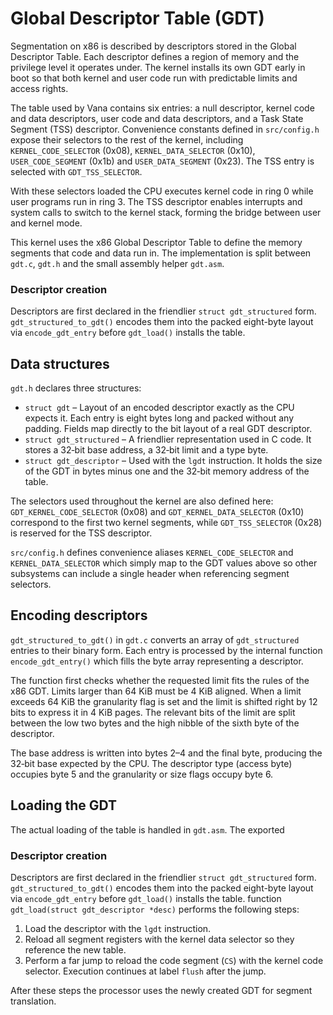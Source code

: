 # Global Descriptor Table (GDT)

Segmentation on x86 is described by descriptors stored in the Global
Descriptor Table. Each descriptor defines a region of memory and the
privilege level it operates under. The kernel installs its own GDT
early in boot so that both kernel and user code run with predictable
limits and access rights.

The table used by Vana contains six entries: a null descriptor, kernel
code and data descriptors, user code and data descriptors, and a Task
State Segment (TSS) descriptor. Convenience constants defined in
`src/config.h` expose their selectors to the rest of the kernel,
including `KERNEL_CODE_SELECTOR` (0x08), `KERNEL_DATA_SELECTOR` (0x10),
`USER_CODE_SEGMENT` (0x1b) and `USER_DATA_SEGMENT` (0x23). The TSS entry
is selected with `GDT_TSS_SELECTOR`.

With these selectors loaded the CPU executes kernel code in ring&nbsp;0
while user programs run in ring&nbsp;3. The TSS descriptor enables interrupts
and system calls to switch to the kernel stack, forming the bridge
between user and kernel mode.

This kernel uses the x86 Global Descriptor Table to define the memory
segments that code and data run in.  The implementation is split between
`gdt.c`, `gdt.h` and the small assembly helper `gdt.asm`.

### Descriptor creation

Descriptors are first declared in the friendlier `struct gdt_structured` form.
`gdt_structured_to_gdt()` encodes them into the packed eight-byte layout via
`encode_gdt_entry` before `gdt_load()` installs the table.

## Data structures

`gdt.h` declares three structures:

* `struct gdt` – Layout of an encoded descriptor exactly as the CPU
  expects it.  Each entry is eight bytes long and packed without any
  padding.  Fields map directly to the bit layout of a real GDT
  descriptor.
* `struct gdt_structured` – A friendlier representation used in C code.
  It stores a 32‑bit base address, a 32‑bit limit and a type byte.
* `struct gdt_descriptor` – Used with the `lgdt` instruction.  It holds
  the size of the GDT in bytes minus one and the 32‑bit memory address of
  the table.

The selectors used throughout the kernel are also defined here:
`GDT_KERNEL_CODE_SELECTOR` (0x08) and `GDT_KERNEL_DATA_SELECTOR` (0x10)
correspond to the first two kernel segments, while `GDT_TSS_SELECTOR`
(0x28) is reserved for the TSS descriptor.

`src/config.h` defines convenience aliases `KERNEL_CODE_SELECTOR` and
`KERNEL_DATA_SELECTOR` which simply map to the GDT values above so other
subsystems can include a single header when referencing segment selectors.

## Encoding descriptors

`gdt_structured_to_gdt()` in `gdt.c` converts an array of
`gdt_structured` entries to their binary form.  Each entry is processed
by the internal function `encode_gdt_entry()` which fills the byte array
representing a descriptor.

The function first checks whether the requested limit fits the rules of
the x86 GDT.  Limits larger than 64 KiB must be 4 KiB aligned.  When a
limit exceeds 64 KiB the granularity flag is set and the limit is shifted
right by 12 bits to express it in 4 KiB pages.  The relevant bits of the
limit are split between the low two bytes and the high nibble of the
sixth byte of the descriptor.

The base address is written into bytes 2–4 and the final byte, producing
the 32‑bit base expected by the CPU.  The descriptor type (access byte)
occupies byte 5 and the granularity or size flags occupy byte 6.

## Loading the GDT

The actual loading of the table is handled in `gdt.asm`.  The exported

### Descriptor creation

Descriptors are first declared in the friendlier `struct gdt_structured` form.
`gdt_structured_to_gdt()` encodes them into the packed eight-byte layout via
`encode_gdt_entry` before `gdt_load()` installs the table.
function `gdt_load(struct gdt_descriptor *desc)` performs the following
steps:

1. Load the descriptor with the `lgdt` instruction.
2. Reload all segment registers with the kernel data selector so they
   reference the new table.
3. Perform a far jump to reload the code segment (`CS`) with the kernel
   code selector.  Execution continues at label `flush` after the jump.

After these steps the processor uses the newly created GDT for segment
translation.

